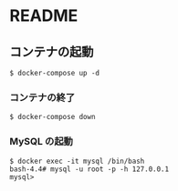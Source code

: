 # README

## コンテナの起動

```console
$ docker-compose up -d
```

### コンテナの終了

```console
$ docker-compose down
```

### MySQL の起動

```console
$ docker exec -it mysql /bin/bash
bash-4.4# mysql -u root -p -h 127.0.0.1
mysql>
```
